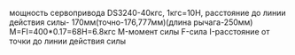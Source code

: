 мощность сервопривода DS3240-40кгс, 1кгс=10Н, расстояние до линии действия силы- 170мм(точно-176,777мм)(длина рычага-250мм)
M=FI=400*0.17=68Н=6.8кгс 
M-момент силы F-сила I-расстояние от точки до линии действия силы
